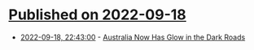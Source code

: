 # [Published on 2022-09-18](index.md)

* [2022-09-18, 22:43:00](https://soylentnews.org/article.pl?sid=22/09/18/0312201&from=rss) - [Australia Now Has Glow in the Dark Roads](https://soylentnews.org/article.pl?sid=22/09/18/0312201&from=rss)
